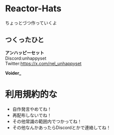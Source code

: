 # Reactor-Hats
ちょっとづつ作っていくよ
## つくったひと
**アンハッピーセット**  
Discord:unhappyset  
Twitter:https://x.com/nel_unhappyset

**Voider_**  
# 利用規約的な
- 自作発言やめてね！
- 再配布しないでね！
- その他常識の範囲内でつかってね！
- その他なんかあったらDiscordとかで連絡してね！